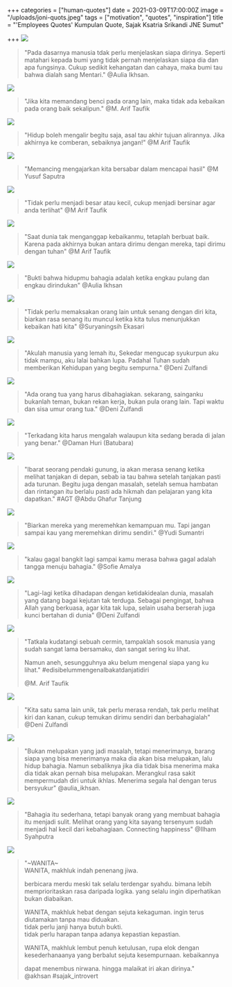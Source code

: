 +++
categories = ["human-quotes"]
date = 2021-03-09T17:00:00Z
image = "/uploads/joni-quots.jpeg"
tags = ["motivation", "quotes", "inspiration"]
title = "'Employees Quotes' Kumpulan Quote, Sajak Ksatria Srikandi JNE Sumut"

+++
![](/uploads/_pada-dasarnya-manusia-tidak-perlu-menjelaskan-siapa-dirinya-seperti-matahari-kepada-bumi-yg-tidak-pernah-menjelaskan-siapa-dia-dan-apa-fungsinya-cukup-memberi-sedikit-kehangatan-dan-cahaya-maka-bumi-tau-bahwa-dia-3.jpg)

> "Pada dasarnya manusia tdak perlu menjelaskan siapa dirinya. Seperti matahari kepada bumi yang tidak pernah menjelaskan siapa dia dan apa fungsinya. Cukup sedikit kehangatan dan cahaya, maka bumi tau bahwa dialah sang Mentari." @Aulia Ikhsan.

![](/uploads/presentation1.jpg)

> "Jika kita memandang benci pada orang lain, maka tidak ada kebaikan pada orang baik sekalipun." @M. Arif Taufik

![](/uploads/presentation2.jpg)

> "Hidup boleh mengalir begitu saja, asal tau akhir tujuan alirannya. Jika akhirnya ke comberan, sebaiknya jangan!" @M Arif Taufik

![](/uploads/presentation4.jpg)

> "Memancing mengajarkan kita bersabar dalam mencapai hasil" @M Yusuf Saputra

![](/uploads/presentation-3.jpg)

> "Tidak perlu menjadi besar atau kecil, cukup menjadi bersinar agar anda terlihat" @M Arif Taufik

![](/uploads/q-5.jpg)

> "Saat dunia tak menganggap kebaikanmu, tetaplah berbuat baik. Karena pada akhirnya bukan antara dirimu dengan mereka, tapi dirimu dengan tuhan" @M Arif Taufik

![](/uploads/slide1.JPG)

> "Bukti bahwa hidupmu bahagia adalah ketika engkau pulang dan engkau dirindukan" @Aulia Ikhsan

![](/uploads/slide2.JPG)

> "Tidak perlu memaksakan orang lain untuk senang dengan diri kita, biarkan rasa senang itu muncul ketika kita tulus menunjukkan kebaikan hati kita" @Suryaningsih Ekasari

![](/uploads/slide3.JPG)

> "Akulah manusia yang lemah itu, Sekedar mengucap syukurpun aku tidak mampu, aku lalai bahkan lupa. Padahal Tuhan sudah memberikan Kehidupan yang begitu sempurna." @Deni Zulfandi

![](/uploads/slide4.JPG)

> "Ada orang tua yang harus dibahagiakan. sekarang, sainganku bukanlah teman, bukan rekan kerja, bukan pula orang lain. Tapi waktu dan sisa umur orang tua." @Deni Zulfandi

![](/uploads/slide5.JPG)

> "Terkadang kita harus mengalah walaupun kita sedang berada di jalan yang benar." @Daman Huri (Batubara)

![](/uploads/e16237f0-8c93-4d6d-8ac8-25da570e8628.jpg)

> "Ibarat seorang pendaki gunung, ia akan merasa senang ketika melihat tanjakan di depan, sebab ia tau bahwa setelah tanjakan pasti ada turunan. Begitu juga dengan masalah, setelah semua hambatan dan rintangan itu berlalu pasti ada hikmah dan pelajaran yang kita dapatkan." #AGT @Abdu Ghafur Tanjung

![](/uploads/6d45401e-563c-4dd0-87cf-10a73e7a6819.jpg)

> "Biarkan mereka yang meremehkan kemampuan mu. Tapi jangan sampai kau yang meremehkan dirimu sendiri." @Yudi Sumantri

![](/uploads/d1a2ff44-842b-4864-afa9-9c6c9768991d.jpg)

> "kalau gagal bangkit lagi sampai kamu merasa bahwa gagal adalah tangga menuju bahagia." @Sofie Amalya

![](/uploads/1-1.jpg)

> "Lagi-lagi ketika dihadapan dengan ketidakidealan dunia, masalah yang datang bagai kejutan tak terduga. Sebagai pengingat, bahwa Allah yang berkuasa, agar kita tak lupa, selain usaha berserah juga kunci bertahan di dunia" @Deni Zulfandi

![](/uploads/2-2.jpg)

> "Tatkala kudatangi sebuah cermin, tampaklah sosok manusia yang sudah sangat lama bersamaku, dan sangat sering ku lihat.
>
> Namun aneh, sesungguhnya aku belum mengenal siapa yang ku lihat." #edisibelummengenalbakatdanjatidiri
>
> @M. Arif Taufik

![](/uploads/3-3.jpg)

> "Kita satu sama lain unik, tak perlu merasa rendah, tak perlu melihat kiri dan kanan, cukup temukan dirimu sendiri dan berbahagialah" @Deni Zulfandi

![](/uploads/4-4.jpg)

> "Bukan melupakan yang jadi masalah, tetapi menerimanya, barang siapa yang bisa menerimanya maka dia akan bisa melupakan, lalu hidup bahagia. Namun sebaliknya jika dia tidak bisa menerima maka dia tidak akan pernah bisa melupakan. Merangkul rasa sakit mempermudah diri untuk ikhlas. Menerima segala hal dengan terus bersyukur" @aulia_ikhsan.

![](/uploads/5-5.jpg)

> "Bahagia itu sederhana, tetapi banyak orang yang membuat bahagia itu menjadi sulit. Melihat orang yang kita sayang tersenyum sudah menjadi hal kecil dari kebahagiaan. Connecting happiness" @Ilham Syahputra

![](/uploads/6-6.jpg)

> "\~WANITA\~  
> WANITA, makhluk indah penenang jiwa. 
>
> berbicara merdu meski tak selalu terdengar syahdu. bimana lebih memprioritaskan rasa daripada logika. yang selalu ingin diperhatikan bukan diabaikan.   
>    
> WANITA, makhluk hebat dengan sejuta kekaguman. ingin terus diutamakan tanpa mau diduakan.   
> tidak perlu janji hanya butuh bukti.  
> tidak perlu harapan tanpa adanya kepastian kepastian. 
>
> WANITA, makhluk lembut penuh ketulusan, rupa elok dengan kesederhanaanya yang berbalut sejuta kesempurnaan. kebaikannya
>
> dapat menembus nirwana. hingga malaikat iri akan dirinya."  
> @akhsan #sajak_introvert